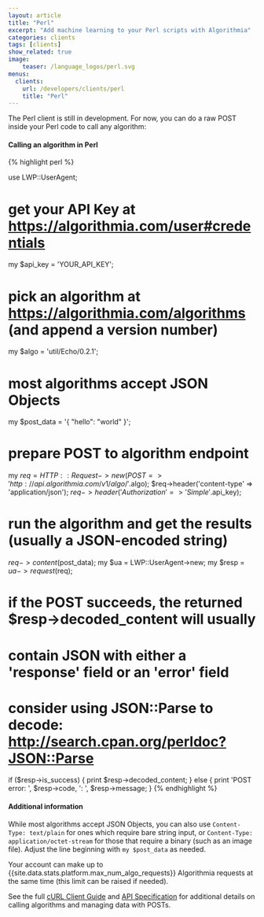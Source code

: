 ```yaml
---
layout: article
title: "Perl"
excerpt: "Add machine learning to your Perl scripts with Algorithmia"
categories: clients
tags: [clients]
show_related: true
image:
    teaser: /language_logos/perl.svg
menus:
  clients:
    url: /developers/clients/perl
    title: "Perl"
---
```


The Perl client is still in development.  For now, you can do a raw POST inside your Perl code to call any algorithm:

#### Calling an algorithm in Perl

{% highlight perl %}

use LWP::UserAgent;

# get your API Key at https://algorithmia.com/user#credentials
my $api_key = 'YOUR_API_KEY';

# pick an algorithm at https://algorithmia.com/algorithms (and append a version number)
my $algo = 'util/Echo/0.2.1';

# most algorithms accept JSON Objects
my $post_data = '{ "hello": "world" }';

# prepare POST to algorithm endpoint
my $req = HTTP::Request->new(POST => 'http://api.algorithmia.com/v1/algo/'.$algo);
$req->header('content-type' => 'application/json');
$req->header('Authorization' => 'Simple '.$api_key);

# run the algorithm and get the results (usually a JSON-encoded string)
$req->content($post_data);
my $ua = LWP::UserAgent->new;
my $resp = $ua->request($req);

# if the POST succeeds, the returned $resp->decoded_content will usually
# contain JSON with either a 'response' field or an 'error' field
# consider using JSON::Parse to decode: http://search.cpan.org/perldoc?JSON::Parse
if ($resp->is_success) {
    print $resp->decoded_content;
} else {
    print 'POST error: ', $resp->code, ': ', $resp->message;
}
{% endhighlight %}

#### Additional information

While most algorithms accept JSON Objects, you can also use `Content-Type: text/plain` for ones which require bare string input, or `Content-Type: application/octet-stream` for those that require a binary (such as an image file). Adjust the line beginning with `my $post_data` as needed.

Your account can make up to {{site.data.stats.platform.max_num_algo_requests}} Algorithmia requests at the same time (this limit <a onclick="Intercom('show')">can be raised</a> if needed).

See the full [cURL Client Guide]({{site.baseurl}}/clients/curl) and [API Specification](http://docs.algorithmia.com/#api-specification) for additional details
on calling algorithms and managing data with POSTs.
